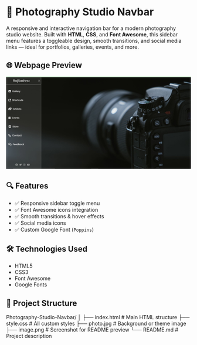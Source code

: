 # 📸 Photography Studio Navbar

A responsive and interactive navigation bar for a modern photography studio website. Built with **HTML**, **CSS**, and **Font Awesome**, this sidebar menu features a toggleable design, smooth transitions, and social media links — ideal for portfolios, galleries, events, and more.

## 🌐 Webpage Preview

![Navbar Preview](image.png)

## 🔍 Features

- ✅ Responsive sidebar toggle menu  
- ✅ Font Awesome icons integration  
- ✅ Smooth transitions & hover effects  
- ✅ Social media icons  
- ✅ Custom Google Font (`Poppins`)

## 🛠️ Technologies Used

- HTML5  
- CSS3  
- Font Awesome  
- Google Fonts  

## 📁 Project Structure
Photography-Studio-Navbar/
│
├── index.html # Main HTML structure
├── style.css # All custom styles
├── photo.jpg # Background or theme image
├── image.png # Screenshot for README preview
└── README.md # Project description
